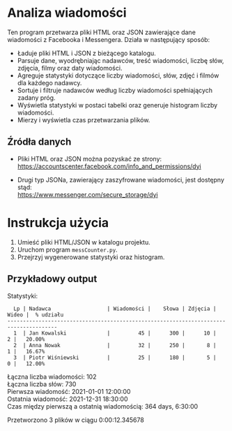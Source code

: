 # Analiza wiadomości

Ten program przetwarza pliki HTML oraz JSON zawierające dane wiadomości z Facebooka i Messengera. Działa w następujący sposób:
- Ładuje pliki HTML i JSON z bieżącego katalogu.
- Parsuje dane, wyodrębniając nadawców, treść wiadomości, liczbę słów, zdjęcia, filmy oraz daty wiadomości.
- Agreguje statystyki dotyczące liczby wiadomości, słów, zdjęć i filmów dla każdego nadawcy.
- Sortuje i filtruje nadawców według liczby wiadomości spełniających zadany próg.
- Wyświetla statystyki w postaci tabelki oraz generuje histogram liczby wiadomości.
- Mierzy i wyświetla czas przetwarzania plików.

## Źródła danych

- Pliki HTML oraz JSON można pozyskać ze strony:  
https://accountscenter.facebook.com/info_and_permissions/dyi

- Drugi typ JSONa, zawierający zaszyfrowane wiadomości, jest dostępny stąd:  
https://www.messenger.com/secure_storage/dyi

# Instrukcja użycia

1. Umieść pliki HTML/JSON w katalogu projektu.
2. Uruchom program `messCounter.py`.
3. Przejrzyj wygenerowane statystyki oraz histogram.

## Przykładowy output

Statystyki:
```
  Lp | Nadawca                  | Wiadomości |    Słowa | Zdjęcia | Wideo |  % udziału
--------------------------------------------------------------------------------------
  1  | Jan Kowalski             |         45 |      300 |      10 |     2 |   20.00%
  2  | Anna Nowak               |         32 |      250 |       8 |     1 |   16.67%
  3  | Piotr Wiśniewski         |         25 |      180 |       5 |     0 |   12.00%
```

Łączna liczba wiadomości: 102  
Łączna liczba słów: 730  
Pierwsza wiadomość: 2021-01-01 12:00:00  
Ostatnia wiadomość: 2021-12-31 18:30:00  
Czas między pierwszą a ostatnią wiadomością: 364 days, 6:30:00  

Przetworzono 3 plików w ciągu 0:00:12.345678
